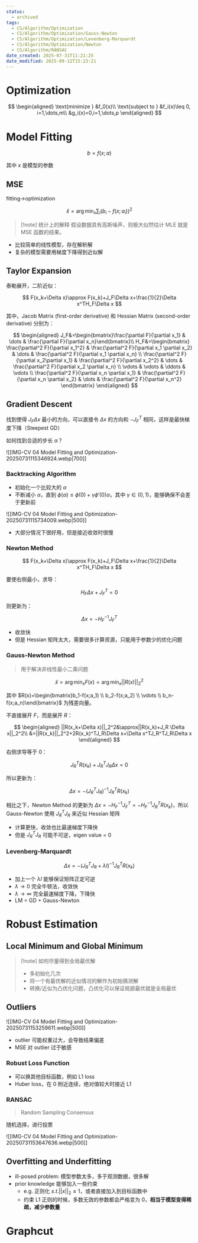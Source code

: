 ```yaml
---
status:
  - archived
tags:
  - CS/Algorithm/Optimization
  - CS/Algorithm/Optimization/Gauss-Newton
  - CS/Algorithm/Optimization/Levenberg-Marquardt
  - CS/Algorithm/Optimization/Newton
  - CS/Algorithm/RANSAC
date_created: 2025-07-31T11:21:25
date_modified: 2025-09-12T15:23:21
---
```


# Optimization

$$
\begin{aligned}
\text{minimize } &f_0(x)\\
\text{subject to } &f_i(x)\leq 0, i=1,\dots,m\\
&g_i(x)=0,i=1,\dots,p
\end{aligned}
$$

# Model Fitting

$$
b=f(x;a)
$$

其中 $x$ 是模型的参数

## MSE

fitting->optimization

$$
\hat{x}=\arg\min_x\sum_i(b_i-f(x;a_i))^2
$$

> [!note] 统计上的解释
> 假设数据具有高斯噪声，则极大似然估计 MLE 就是 MSE 函数的结果。

- 比较简单的线性模型，存在解析解
- 复杂的模型需要用梯度下降得到近似解

## Taylor Expansion

泰勒展开，二阶近似：

$$
F(x_k+\Delta x)\approx F(x_k)+J_F\Delta x+\frac{1}{2}\Delta x^TH_F\Delta x
$$

其中，Jacob Matrix (first-order derivative) 和 Hessian Matrix (second-order derivative) 分别为：

$$
\begin{aligned}
J_F&=\begin{bmatrix}\frac{\partial F}{\partial x_1} & \dots & \frac{\partial F}{\partial x_n}\end{bmatrix}\\
H_F&=\begin{bmatrix}
\frac{\partial^2 F}{\partial x_1^2} & \frac{\partial^2 F}{\partial x_1 \partial x_2} & \dots & \frac{\partial^2 F}{\partial x_1 \partial x_n} \\ 
\frac{\partial^2 F}{\partial x_2\partial x_1} & \frac{\partial^2 F}{\partial x_2^2} & \dots & \frac{\partial^2 F}{\partial x_2 \partial x_n} \\
\vdots & \vdots & \ddots & \vdots \\
\frac{\partial^2 F}{\partial x_n \partial x_1} & \frac{\partial^2 F}{\partial x_n \partial x_2} & \dots & \frac{\partial^2 F}{\partial x_n^2}
\end{bmatrix}
\end{aligned}
$$

## Gradient Descent

找到使得 $J_F \Delta x$ 最小的方向，可以直接令 $\Delta x$ 的方向和 $-J_F^T$ 相同，这样是最快梯度下降（Steepest GD）

如何找到合适的步长 $\alpha$？

![[IMG-CV 04 Model Fitting and Optimization-20250731115346924.webp|700]]

### Backtracking Algorithm

- 初始化一个比较大的 $\alpha$
- 不断减小 $\alpha$，直到 $\phi(\alpha)\leq\phi(0)+\gamma\phi'(0)\alpha$，其中 $\gamma\in(0,1)$，能够确保不会差于更新前

![[IMG-CV 04 Model Fitting and Optimization-20250731115734009.webp|500]]

- 大部分情况下很好用，但是接近收敛时很慢

### Newton Method

$$
F(x_k+\Delta x)\approx F(x_k)+J_F\Delta x+\frac{1}{2}\Delta x^TH_F\Delta x
$$

要使右侧最小，求导：

$$
H_F\Delta x + J_F^T=0
$$

则更新为：

$$
\Delta x=-H_F^{-1}J_F^T
$$

- 收敛快
- 但是 Hessian 矩阵太大，需要很多计算资源，只能用于参数少的优化问题

### Gauss-Newton Method

> 用于解决非线性最小二乘问题

$$
\hat{x}=\arg\min_x F(x)=\arg\min_x ||R(x)||_2^2
$$

其中 $R(x)=\begin{bmatrix}b_1-f(x;a_1) \\ b_2-f(x;a_2) \\ \vdots \\ b_n-f(x;a_n)\end{bmatrix}$ 为残差向量。

不直接展开 $F$，而是展开 $R$：

$$
\begin{aligned}
||R(x_k+\Delta x)||_2^2&\approx||R(x_k)+J_R \Delta x||_2^2\\
&=||R(x_k)||_2^2+2R(x_k)^TJ_R\Delta x+\Delta x^TJ_R^TJ_R\Delta x
\end{aligned}
$$

右侧求导等于 0：

$$
J_R^TR(x_k)+J_R^TJ_R\Delta x=0
$$

所以更新为：

$$
\Delta x=-(J_R^TJ_R)^{-1}J_R^TR(x_k)
$$

相比之下，Newton Method 的更新为 $\Delta x=-H_F^{-1}J_F^T=-H_F^{-1}J_R^TR(x_k)$，所以 Gauss-Newton 使用 $J_R^TJ_R$ 来近似 Hessian 矩阵

- 计算更快，收敛也比最速梯度下降快
- 但是 $J_R^TJ_R$ 可能不可逆，eigen value = 0

### Levenberg-Marquardt

$$
\Delta x=-(J_R^TJ_R+\lambda I)^{-1}J_R^TR(x_k)
$$

- 加上一个 $\lambda I$ 能够保证矩阵正定可逆
- $\lambda\rightarrow0$ 完全牛顿法，收敛快
- $\lambda\rightarrow\infty$ 完全最速梯度下降，下降快
- LM = GD + Gauss-Newton

# Robust Estimation

## Local Minimum and Global Minimum

> [!note] 如何尽量得到全局最优解
> - 多初始化几次
> - 将一个有最优解的近似情况的解作为初始猜测解
> - 转换/近似为凸优化问题，凸优化可以保证局部最优就是全局最优

## Outliers

![[IMG-CV 04 Model Fitting and Optimization-20250731153259611.webp|500]]

- outlier 可能权重过大，会导致结果偏差
- MSE 对 outlier 过于敏感

### Robust Loss Function

- 可以换其他目标函数，例如 L1 loss
- Huber loss，在 0 附近连续，绝对值较大时接近 L1

### RANSAC

> Random Sampling Consensus

随机选择，进行投票

![[IMG-CV 04 Model Fitting and Optimization-20250731153647636.webp|500]]

## Overfitting and Underfitting

- ill-posed problem: 模型参数太多，多于观测数据，很多解
- prior knowledge 能够加入一些约束
	- e.g. 正则化 $s.t. ||x||_2\leq 1$，或者直接加入到目标函数中
	- 约束 L1 正则的时候，多数无效的参数都会严格变为 0，**相当于模型变得稀疏，减少参数量**

# Graphcut
